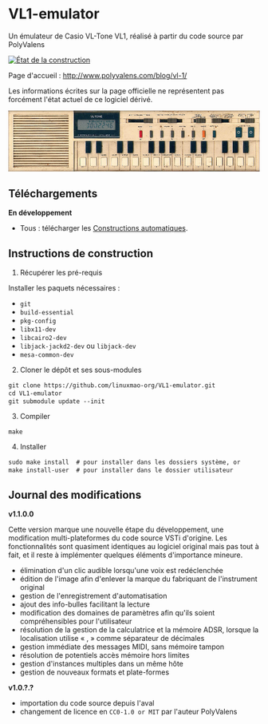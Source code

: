 # VL1-emulator

Un émulateur de Casio VL-Tone VL1, réalisé à partir du code source par PolyValens

[![État de la construction](https://travis-ci.com/linuxmao-org/VL1-emulator.svg?branch=master)](https://travis-ci.com/linuxmao-org/VL1-emulator)

Page d'accueil : http://www.polyvalens.com/blog/vl-1/

Les informations écrites sur la page officielle ne représentent pas forcément l'état actuel de ce logiciel dérivé.

![Casio VL-1](resources/images/casio_vl1_big.png)

## Téléchargements

**En développement**

- Tous : télécharger les [Constructions automatiques](https://github.com/linuxmao-org/VL1-emulator/releases/tag/automatic).

## Instructions de construction

1. Récupérer les pré-requis

Installer les paquets nécessaires :

- `git`
- `build-essential`
- `pkg-config`
- `libx11-dev`
- `libcairo2-dev`
- `libjack-jackd2-dev` ou `libjack-dev`
- `mesa-common-dev`

2. Cloner le dépôt et ses sous-modules

```
git clone https://github.com/linuxmao-org/VL1-emulator.git
cd VL1-emulator
git submodule update --init
```

3. Compiler

```
make
```

4. Installer

```
sudo make install  # pour installer dans les dossiers système, or
make install-user  # pour installer dans le dossier utilisateur
```

## Journal des modifications

**v1.1.0.0**

Cette version marque une nouvelle étape du développement, une modification
multi-plateformes du code source VSTi d'origine.
Les fonctionnalités sont quasiment identiques au logiciel original mais pas
tout à fait, et il reste à implémenter quelques éléments d'importance mineure.

- élimination d'un clic audible lorsqu'une voix est redéclenchée
- édition de l'image afin d'enlever la marque du fabriquant de l'instrument original
- gestion de l'enregistrement d'automatisation
- ajout des info-bulles facilitant la lecture
- modification des domaines de paramètres afin qu'ils soient compréhensibles pour l'utilisateur
- résolution de la gestion de la calculatrice et la mémoire ADSR, lorsque la localisation utilise « , » comme séparateur de décimales
- gestion immédiate des messages MIDI, sans mémoire tampon
- résolution de potentiels accès mémoire hors limites
- gestion d'instances multiples dans un même hôte
- gestion de nouveaux formats et plate-formes

**v1.0.?.?**

- importation du code source depuis l'aval
- changement de licence en `CC0-1.0 or MIT` par l'auteur PolyValens
